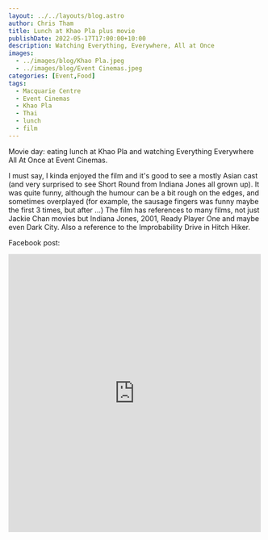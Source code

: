 ```yaml
---
layout: ../../layouts/blog.astro
author: Chris Tham
title: Lunch at Khao Pla plus movie
publishDate: 2022-05-17T17:00:00+10:00
description: Watching Everything, Everywhere, All at Once
images: 
  - ../images/blog/Khao Pla.jpeg
  - ../images/blog/Event Cinemas.jpeg
categories: [Event,Food]
tags:
  - Macquarie Centre
  - Event Cinemas
  - Khao Pla
  - Thai
  - lunch
  - film
---
```


Movie day: eating lunch at Khao Pla and watching Everything Everywhere All At Once at Event Cinemas.

I must say, I kinda enjoyed the film and it's good to see a mostly Asian cast (and very surprised to see Short Round from Indiana Jones all grown up). It was quite funny, although the humour can be a bit rough on the edges, and sometimes overplayed (for example, the sausage fingers was funny maybe the first 3 times, but after ...) The film has references to many films, not just Jackie Chan movies but Indiana Jones, 2001, Ready Player One and maybe even Dark City. Also a reference to the Improbability Drive in Hitch Hiker.

Facebook post:

<iframe src="https://www.facebook.com/plugins/post.php?href=https%3A%2F%2Fwww.facebook.com%2Fchris1.tham%2Fposts%2Fpfbid02u4NFbeN3ttTYkGpguy5o9MLCpzYkJShrSrvHStYzumyVRA3YQkjcLiQnEUjZj9x3l&show_text=true&width=500" width="500" height="551" style="border:none;overflow:hidden" scrolling="no" frameborder="0" allowfullscreen="true" allow="autoplay; clipboard-write; encrypted-media; picture-in-picture; web-share"></iframe>
